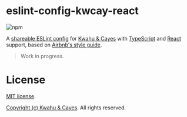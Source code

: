 # eslint-config-kwcay-react

![npm](https://img.shields.io/npm/v/eslint-config-kwcay-react)

A [shareable ESLint config](http://eslint.org/docs/developer-guide/shareable-configs) for [Kwahu & Cayes](https://kwcay.co) with [TypeScript](https://www.typescriptlang.org) and [React](https://reactjs.org) support, based on [Airbnb's style guide](https://github.com/airbnb/javascript).

> Work in progress.

# License

[MIT license](LICENSE).

[Copyright (c) Kwahu & Cayes](https://kwcay.co). All rights reserved.
